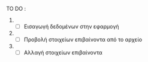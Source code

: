 TO DO :
1. - [ ] Εισαγωγή δεδομένων στην εφαρμογή 
2. - [ ] Προβολή στοιχείων επιβαίνοντα από το αρχείο
3. - [ ] Αλλαγή στοιχείων επιβαίνοντα
